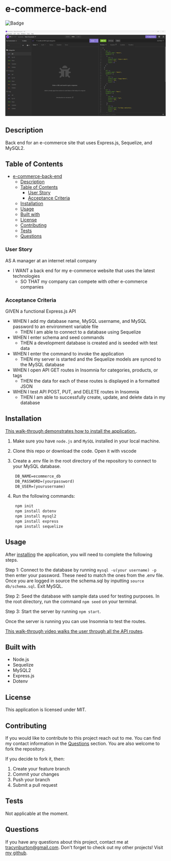 # e-commerce-back-end

![Badge](https://img.shields.io/badge/License-MIT-lightblue.svg)

![Screenshot of routes during testing](https://github.com/tracybrtn/e-commerce-back-end/blob/2a361d71b3586e83a17144ba1ddfdcfdf4ef057f/assets/images/insomnia-routes-test.png)

## Description

Back end for an e-commerce site that uses Express.js, Sequelize, and MySQL2.

## Table of Contents

- [e-commerce-back-end](#e-commerce-back-end)
  - [Description](#description)
  - [Table of Contents](#table-of-contents)
    - [User Story](#user-story)
    - [Acceptance Criteria](#acceptance-criteria)
  - [Installation](#installation)
  - [Usage](#usage)
  - [Built with](#built-with)
  - [License](#license)
  - [Contributing](#contributing)
  - [Tests](#tests)
  - [Questions](#questions)

### User Story

AS A manager at an internet retail company

- I WANT a back end for my e-commerce website that uses the latest technologies
  - SO THAT my company can compete with other e-commerce companies
  
### Acceptance Criteria

GIVEN a functional Express.js API

- WHEN I add my database name, MySQL username, and MySQL password to an environment variable file
  - THEN I am able to connect to a database using Sequelize
- WHEN I enter schema and seed commands
  - THEN a development database is created and is seeded with test data
- WHEN I enter the command to invoke the application
  - THEN my server is started and the Sequelize models are synced to the MySQL database
- WHEN I open API GET routes in Insomnia for categories, products, or tags
  - THEN the data for each of these routes is displayed in a formatted JSON
- WHEN I test API POST, PUT, and DELETE routes in Insomnia
  - THEN I am able to successfully create, update, and delete data in my database

## Installation

[This walk-through demonstrates how to install the application.](https://watch.screencastify.com/v/FXB5YTBBpyngvnWLqVQd).

1. Make sure you have `node.js` and `MySQL` installed in your local machine.
2. Clone this repo or download the code. Open it with vscode
3. Create a .env file in the root directory of the repository to connect to your MySQL database.

        DB_NAME=ecommerce_db
        DB_PASSWORD=(yourpassword) 
        DB_USER=(yourusername)
4. Run the following commands:

        npm init
        npm install dotenv
        npm install mysql2
        npm install express
        npm install sequelize

## Usage

After [installing](#installation) the application, you will need to complete the following steps.

Step 1: Connect to the database by running `mysql -u(your username) -p` then enter your password. These need to match the ones from the .env file. Once you are logged in source the schema.sql by inputting `source db/schema.sql`. Exit MySQL.

Step 2: Seed the database with sample data used for testing purposes. In the root directory, run the command `npm seed` on your terminal.

Step 3: Start the server by running `npm start`.

Once the server is running you can use Insomnia to test the routes.

[This walk-through video walks the user through all the API routes](https://watch.screencastify.com/v/FXB5YTBBpyngvnWLqVQd).

## Built with

- Node.js
- Sequelize
- MySQL2
- Express.js
- Dotenv

## License

This application is licensed under MIT.

## Contributing

If you would like to contribute to this project reach out to me. You can find my contact information in the [Questions](#questions) section. You are also welcome to fork the repository.

If you decide to fork it, then:

1. Create your feature branch
2. Commit your changes
3. Push your branch
4. Submit a pull request

## Tests

Not applicable at the moment.

## Questions

If you have any questions about this project, contact me at tracynburton@gmail.com.
Don't forget to check out my other projects! Visit [my github](https://github.com/tracybrtn).
